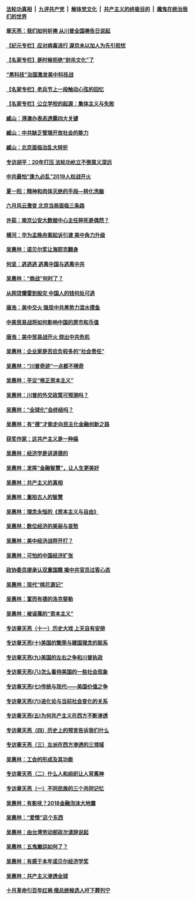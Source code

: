 

####  [法轮功真相](../../../../basic/blob/master/README.md?t=07061902) &nbsp;|&nbsp; [九评共产党](../../../../9ping.md/blob/master/README.md?t=07061902) &nbsp;|&nbsp; [解体党文化](../../../../jtdwh.md/blob/master/README.md?t=07061902)  &nbsp;|&nbsp; [共产主义的终极目的](../../../../gczydzjmd.md/blob/master/README.md?t=07061902) &nbsp;|&nbsp; [魔鬼在统治我们的世界](../../../../mgztzwmdsj.md/blob/master/README.md?t=07061902) 

#### [章天亮：我们如何祈祷 从川普全国祷告日说起](../pages/nsc423/n11944627.md?t=07061902) 

#### [【纪元专栏】应对病毒流行 渥京未以加人为先引担忧](../pages/nsc423/n11875714.md?t=07061902) 

#### [【名家专栏】是时候拒绝“封杀文化”了](../pages/nsc423/n11814093.md?t=07061902) 

#### [“黑科技”治国激发美中科技战](../pages/nsc423/n11638056.md?t=07061902) 

#### [【名家专栏】老兵节上一段触动心弦的回忆](../pages/nsc423/n11646016.md?t=07061902) 

#### [【名家专栏】公立学校的起源：集体主义与失败](../pages/nsc423/n11601833.md?t=07061902) 

#### [臧山：港澳办表态透露四大关键](../pages/nsc423/n11421628.md?t=07061902) 

#### [臧山：中共缺乏管理开放社会的能力](../pages/nsc423/n11407457.md?t=07061902) 

#### [臧山：北京面临治乱大转折](../pages/nsc423/n11406895.md?t=07061902) 

#### [专访胡平：20年打压 法轮功屹立不倒意义深远](../pages/nsc423/n11398800.md?t=07061902) 

#### [中共最怕“逢九必乱”2019人权战开火](../pages/nsc423/n11385248.md?t=07061902) 

#### [夏一阳：精神和肉体灭绝的手段—转化洗脑](../pages/nsc423/n11368250.md?t=07061902) 

#### [六月风云激变 北京当局面临三条路](../pages/nsc423/n11313668.md?t=07061902) 

#### [许茹：南京公安大数据中心主任猝死是偶然？](../pages/nsc423/n11064744.md?t=07061902) 

#### [横河：华为孟晚舟案起诉引渡 美中角力升级](../pages/nsc423/n11027230.md?t=07061902) 

#### [吴惠林：诺贝尔奖让海耶克翻身](../pages/nsc423/n10890049.md?t=07061902) 

#### [何坚：逃逃逃 逃离中国与逃离中共](../pages/nsc423/n10592891.md?t=07061902) 

#### [吴惠林：“商战”何时了？](../pages/nsc423/n10573558.md?t=07061902) 

#### [从网贷爆雷到股灾 中国人的钱何处可逃](../pages/nsc423/n10572800.md?t=07061902) 

#### [唐浩：美中交火 隐现中共黑势力混水摸鱼](../pages/nsc423/n10544040.md?t=07061902) 

#### [中美贸易战将如何影响中国的房市和币值](../pages/nsc423/n10543697.md?t=07061902) 

#### [唐浩：美中贸易战开火 烧出中共危机](../pages/nsc423/n10540126.md?t=07061902) 

#### [吴惠林：企业家是否应负较多的“社会责任”](../pages/nsc423/n10535022.md?t=07061902) 

#### [吴惠林：“川普奇迹”一点都不稀奇](../pages/nsc423/n10512808.md?t=07061902) 

#### [吴惠林：平议“修正资本主义”](../pages/nsc423/n10495724.md?t=07061902) 

#### [吴惠林：川普的外交政策可预测吗？](../pages/nsc423/n10462387.md?t=07061902) 

#### [吴惠林：“全球化”会终结吗？](../pages/nsc423/n10452838.md?t=07061902) 

#### [吴惠林：有“德”才能走向民主化金融创新之路](../pages/nsc423/n10432292.md?t=07061902) 

#### [获奖作家：这共产主义是一种癌](../pages/nsc423/n10431541.md?t=07061902) 

#### [吴惠林：经济学是讲道德的](../pages/nsc423/n10398014.md?t=07061902) 

#### [吴惠林：发挥“金融智慧”，让人生更美好](../pages/nsc423/n10375019.md?t=07061902) 

#### [吴惠林：共产主义的真相](../pages/nsc423/n10351394.md?t=07061902) 

#### [吴惠林：重拾古人的智慧](../pages/nsc423/n10337691.md?t=07061902) 

#### [吴惠林：理念永恒的《资本主义与自由》](../pages/nsc423/n10316274.md?t=07061902) 

#### [吴惠林：数位经济的美丽与哀愁](../pages/nsc423/n10292946.md?t=07061902) 

#### [吴惠林：美中经济战将开打？](../pages/nsc423/n10258825.md?t=07061902) 

#### [吴惠林：可怕的中国经济扩张](../pages/nsc423/n10219147.md?t=07061902) 

#### [政协委员提承认双重国籍 揭中共官员过客心态](../pages/nsc423/n10208809.md?t=07061902) 

#### [吴惠林：现代“桃花源记”](../pages/nsc423/n10185234.md?t=07061902) 

#### [吴惠林：富而有德的洛克斐勒](../pages/nsc423/n10142264.md?t=07061902) 

#### [吴惠林：被诬蔑的“资本主义”](../pages/nsc423/n10124816.md?t=07061902) 

#### [专访章天亮（十一）历史大戏 上天自有安排](../pages/nsc423/n10094905.md?t=07061902) 

#### [专访章天亮(十)美国的繁荣与建国理念的联系](../pages/nsc423/n10094899.md?t=07061902) 

#### [专访章天亮(九)美国的左右之争和川普执政](../pages/nsc423/n10094889.md?t=07061902) 

#### [专访章天亮(八)怎么看待美国的一些社会现象](../pages/nsc423/n10094857.md?t=07061902) 

#### [专访章天亮(七)传统与现代——美国价值之争](../pages/nsc423/n10093140.md?t=07061902) 

#### [专访章天亮(六)进化论与当前社会变化的关系](../pages/nsc423/n10092036.md?t=07061902) 

#### [专访章天亮(五)为何共产主义在西方不断渗透](../pages/nsc423/n10083620.md?t=07061902) 

#### [专访章天亮（四）历史上的预言告诉我们什么](../pages/nsc423/n10083606.md?t=07061902) 

#### [专访章天亮（三）左派在西方渗透的三领域](../pages/nsc423/n10081115.md?t=07061902) 

#### [吴惠林：工会的形成及其功能](../pages/nsc423/n10080633.md?t=07061902) 

#### [专访章天亮（二）什么人和组织让人背离神](../pages/nsc423/n10076637.md?t=07061902) 

#### [专访章天亮（一）不同民族的三个共同记忆](../pages/nsc423/n10074188.md?t=07061902) 

#### [吴惠林：有影呒？2018金融泡沫大地震](../pages/nsc423/n10040534.md?t=07061902) 

#### [吴惠林：“爱情”这个东西](../pages/nsc423/n10019423.md?t=07061902) 

#### [吴惠林：由台湾劳动部政次请辞说起](../pages/nsc423/n9979679.md?t=07061902) 

#### [吴惠林：五鬼搬运如何了？](../pages/nsc423/n9925338.md?t=07061902) 

#### [吴惠林：有感于本年诺贝尔经济学奖](../pages/nsc423/n9871883.md?t=07061902) 

#### [吴惠林：共产主义渗透全球](../pages/nsc423/n9812748.md?t=07061902) 

#### [十月革命引百年红祸 俄总统候选人吁下葬列宁](../pages/nsc423/n9810182.md?t=07061902) 

